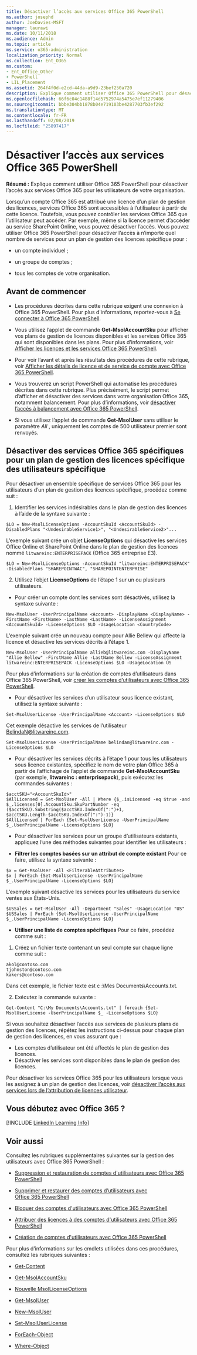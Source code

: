 ```yaml
---
title: Désactiver l’accès aux services Office 365 PowerShell
ms.author: josephd
author: JoeDavies-MSFT
manager: laurawi
ms.date: 10/11/2018
ms.audience: Admin
ms.topic: article
ms.service: o365-administration
localization_priority: Normal
ms.collection: Ent_O365
ms.custom:
- Ent_Office_Other
- PowerShell
- LIL_Placement
ms.assetid: 264f4f0d-e2cd-44da-a9d9-23bef250a720
description: Explique comment utiliser Office 365 PowerShell pour désactiver l’accès aux services Office 365 pour les utilisateurs de votre organisation.
ms.openlocfilehash: 66f6c04c1488f14d5752974a5475e7ef11279406
ms.sourcegitcommit: bbbe304bb1878b04e719103be4287703fb3ef292
ms.translationtype: MT
ms.contentlocale: fr-FR
ms.lasthandoff: 02/08/2019
ms.locfileid: "25897417"
---
```

# <a name="disable-access-to-services-with-office-365-powershell"></a>Désactiver l’accès aux services Office 365 PowerShell

**Résumé :** Explique comment utiliser Office 365 PowerShell pour désactiver l’accès aux services Office 365 pour les utilisateurs de votre organisation.
  
Lorsqu’un compte Office 365 est attribué une licence d’un plan de gestion des licences, services Office 365 sont accessibles à l’utilisateur à partir de cette licence. Toutefois, vous pouvez contrôler les services Office 365 que l’utilisateur peut accéder. Par exemple, même si la licence permet d’accéder au service SharePoint Online, vous pouvez désactiver l’accès. Vous pouvez utiliser Office 365 PowerShell pour désactiver l’accès à n’importe quel nombre de services pour un plan de gestion des licences spécifique pour :

- un compte individuel ;
    
- un groupe de comptes ;
    
- tous les comptes de votre organisation.
    
## <a name="before-you-begin"></a>Avant de commencer
<a name="RTT"> </a>

- Les procédures décrites dans cette rubrique exigent une connexion à Office 365 PowerShell. Pour plus d'informations, reportez-vous à [Se connecter à Office 365 PowerShell](connect-to-office-365-powershell.md).
    
- Vous utilisez l’applet de commande **Get-MsolAccountSku** pour afficher vos plans de gestion de licences disponibles et les services Office 365 qui sont disponibles dans les plans. Pour plus d’informations, voir [Afficher les licences et les services Office 365 PowerShell](view-licenses-and-services-with-office-365-powershell.md).
    
- Pour voir l’avant et après les résultats des procédures de cette rubrique, voir [Afficher les détails de licence et de service de compte avec Office 365 PowerShell](view-account-license-and-service-details-with-office-365-powershell.md).
    
- Vous trouverez un script PowerShell qui automatise les procédures décrites dans cette rubrique. Plus précisément, le script permet d’afficher et désactiver des services dans votre organisation Office 365, notamment balancement. Pour plus d’informations, voir [désactiver l’accès à balancement avec Office 365 PowerShell](disable-access-to-sway-with-office-365-powershell.md).
    
- Si vous utilisez l’applet de commande **Get-MsolUser** sans utiliser le paramètre _All_ , uniquement les comptes de 500 utilisateur premier sont renvoyés.
    
## <a name="disable-specific-office-365-services-for-specific-users-for-a-specific-licensing-plan"></a>Désactiver des services Office 365 spécifiques pour un plan de gestion des licences spécifique des utilisateurs spécifique
  
Pour désactiver un ensemble spécifique de services Office 365 pour les utilisateurs d’un plan de gestion des licences spécifique, procédez comme suit :
  
1. Identifier les services indésirables dans le plan de gestion des licences à l’aide de la syntaxe suivante :
    
  ```
  $LO = New-MsolLicenseOptions -AccountSkuId <AccountSkuId> -DisabledPlans "<UndesirableService1>", "<UndesirableService2>"...
  ```

  L’exemple suivant crée un objet **LicenseOptions** qui désactive les services Office Online et SharePoint Online dans le plan de gestion des licences nommé `litwareinc:ENTERPRISEPACK` (Office 365 entreprise E3).
    
  ```
  $LO = New-MsolLicenseOptions -AccountSkuId "litwareinc:ENTERPRISEPACK" -DisabledPlans "SHAREPOINTWAC", "SHAREPOINTENTERPRISE"
  ```

2. Utilisez l’objet **LicenseOptions** de l’étape 1 sur un ou plusieurs utilisateurs.
    
  - Pour créer un compte dont les services sont désactivés, utilisez la syntaxe suivante :
    
  ```
  New-MsolUser -UserPrincipalName <Account> -DisplayName <DisplayName> -FirstName <FirstName> -LastName <LastName> -LicenseAssignment <AccountSkuId> -LicenseOptions $LO -UsageLocation <CountryCode>
  ```

  L’exemple suivant crée un nouveau compte pour Allie Bellew qui affecte la licence et désactive les services décrits à l’étape 1.
    
  ```
  New-MsolUser -UserPrincipalName allieb@litwareinc.com -DisplayName "Allie Bellew" -FirstName Allie -LastName Bellew -LicenseAssignment litwareinc:ENTERPRISEPACK -LicenseOptions $LO -UsageLocation US
  ```

  Pour plus d’informations sur la création de comptes d’utilisateurs dans Office 365 PowerShell, voir [créer les comptes d’utilisateurs avec Office 365 PowerShell](create-user-accounts-with-office-365-powershell.md).
    
  - Pour désactiver les services d’un utilisateur sous licence existant, utilisez la syntaxe suivante :
    
  ```
  Set-MsolUserLicense -UserPrincipalName <Account> -LicenseOptions $LO
  ```

  Cet exemple désactive les services de l’utilisateur BelindaN@litwareinc.com.
    
  ```
  Set-MsolUserLicense -UserPrincipalName belindan@litwareinc.com -LicenseOptions $LO
  ```

  - Pour désactiver les services décrits à l’étape 1 pour tous les utilisateurs sous licence existantes, spécifiez le nom de votre plan Office 365 à partir de l’affichage de l’applet de commande **Get-MsolAccountSku** (par exemple, **litwareinc : enterprisepack**), puis exécutez les commandes suivantes :
    
  ```
  $acctSKU="<AccountSkuId>"
  $AllLicensed = Get-MsolUser -All | Where {$_.isLicensed -eq $true -and $_.licenses[0].AccountSku.SkuPartNumber -eq ($acctSKU).Substring($acctSKU.IndexOf(":")+1, $acctSKU.Length-$acctSKU.IndexOf(":")-1)}
  $AllLicensed | ForEach {Set-MsolUserLicense -UserPrincipalName $_.UserPrincipalName -LicenseOptions $LO}
  ```

  - Pour désactiver les services pour un groupe d’utilisateurs existants, appliquez l’une des méthodes suivantes pour identifier les utilisateurs :
    
  - **Filtrer les comptes basées sur un attribut de compte existant** Pour ce faire, utilisez la syntaxe suivante :
    
  ```
  $x = Get-MsolUser -All <FilterableAttributes>
  $x | ForEach {Set-MsolUserLicense -UserPrincipalName $_.UserPrincipalName -LicenseOptions $LO}
  ```

  L’exemple suivant désactive les services pour les utilisateurs du service ventes aux États-Unis.
    
  ```
  $USSales = Get-MsolUser -All -Department "Sales" -UsageLocation "US"
  $USSales | ForEach {Set-MsolUserLicense -UserPrincipalName $_.UserPrincipalName -LicenseOptions $LO}
  ```

  - **Utiliser une liste de comptes spécifiques** Pour ce faire, procédez comme suit :
    
1. Créez un fichier texte contenant un seul compte sur chaque ligne comme suit :
    
  ```
  akol@contoso.com
  tjohnston@contoso.com
  kakers@contoso.com
  ```

  Dans cet exemple, le fichier texte est c :\\Mes Documents\\Accounts.txt.
    
2. Exécutez la commande suivante :
    
  ```
  Get-Content "C:\My Documents\Accounts.txt" | foreach {Set-MsolUserLicense -UserPrincipalName $_ -LicenseOptions $LO}
  ```

Si vous souhaitez désactiver l’accès aux services de plusieurs plans de gestion des licences, répétez les instructions ci-dessus pour chaque plan de gestion des licences, en vous assurant que :

- Les comptes d’utilisateur ont été affectés le plan de gestion des licences.
- Désactiver les services sont disponibles dans le plan de gestion des licences.

Pour désactiver les services Office 365 pour les utilisateurs lorsque vous les assignez à un plan de gestion des licences, voir [désactiver l’accès aux services lors de l’attribution de licences utilisateur](disable-access-to-services-while-assigning-user-licenses.md).


## <a name="new-to-office-365"></a>Vous débutez avec Office 365 ?
<a name="LinkedIn"> </a>

[!INCLUDE [LinkedIn Learning Info](../common/office/linkedin-learning-info.md)]
   
## <a name="see-also"></a>Voir aussi
<a name="SeeAlso"> </a>

Consultez les rubriques supplémentaires suivantes sur la gestion des utilisateurs avec Office 365 PowerShell :
  
- [Suppression et restauration de comptes d'utilisateurs avec Office 365 PowerShell](delete-and-restore-user-accounts-with-office-365-powershell.md)
    
- [Supprimer et restaurer des comptes d’utilisateurs avec Office 365 PowerShell](delete-and-restore-user-accounts-with-office-365-powershell.md)
    
- [Bloquer des comptes d'utilisateurs avec Office 365 PowerShell](block-user-accounts-with-office-365-powershell.md)
    
- [Attribuer des licences à des comptes d'utilisateurs avec Office 365 PowerShell](assign-licenses-to-user-accounts-with-office-365-powershell.md)
    
- [Création de comptes d'utilisateurs avec Office 365 PowerShell](create-user-accounts-with-office-365-powershell.md)
    
Pour plus d’informations sur les cmdlets utilisées dans ces procédures, consultez les rubriques suivantes :
  
- [Get-Content](https://go.microsoft.com/fwlink/p/?LinkId=289917)
    
- [Get-MsolAccountSku](https://go.microsoft.com/fwlink/p/?LinkId=691549)
    
- [Nouvelle MsolLicenseOptions](https://go.microsoft.com/fwlink/p/?LinkId=691546)
    
- [Get-MsolUser](https://go.microsoft.com/fwlink/p/?LinkId=691543)
    
- [New-MsolUser](https://go.microsoft.com/fwlink/p/?LinkId=691547)
    
- [Set-MsolUserLicense](https://go.microsoft.com/fwlink/p/?LinkId=691548)
    
- [ForEach-Object](https://go.microsoft.com/fwlink/p/?LinkId=113300)
    
- [Where-Object](https://go.microsoft.com/fwlink/p/?LinkId=113423)
    
  

